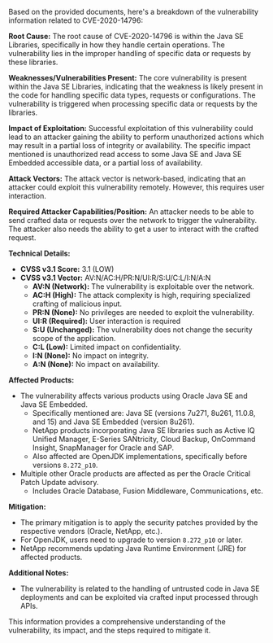 Based on the provided documents, here's a breakdown of the vulnerability information related to CVE-2020-14796:

**Root Cause:**
The root cause of CVE-2020-14796 is within the Java SE Libraries, specifically in how they handle certain operations. The vulnerability lies in the improper handling of specific data or requests by these libraries.

**Weaknesses/Vulnerabilities Present:**
The core vulnerability is present within the Java SE Libraries, indicating that the weakness is likely present in the code for handling specific data types, requests or configurations.  The vulnerability is triggered when processing specific data or requests by the libraries.

**Impact of Exploitation:**
Successful exploitation of this vulnerability could lead to an attacker gaining the ability to perform unauthorized actions which may result in a partial loss of integrity or availability. The specific impact mentioned is unauthorized read access to some Java SE and Java SE Embedded accessible data, or a partial loss of availability.

**Attack Vectors:**
The attack vector is network-based, indicating that an attacker could exploit this vulnerability remotely. However, this requires user interaction.

**Required Attacker Capabilities/Position:**
An attacker needs to be able to send crafted data or requests over the network to trigger the vulnerability.
The attacker also needs the ability to get a user to interact with the crafted request.

**Technical Details:**

*   **CVSS v3.1 Score:** 3.1 (LOW)
*   **CVSS v3.1 Vector:** AV:N/AC:H/PR:N/UI:R/S:U/C:L/I:N/A:N
    *   **AV:N (Network):** The vulnerability is exploitable over the network.
    *  **AC:H (High):** The attack complexity is high, requiring specialized crafting of malicious input.
    *   **PR:N (None):** No privileges are needed to exploit the vulnerability.
    *   **UI:R (Required):** User interaction is required
    *   **S:U (Unchanged):** The vulnerability does not change the security scope of the application.
    *   **C:L (Low):** Limited impact on confidentiality.
    *   **I:N (None):** No impact on integrity.
    *   **A:N (None):** No impact on availability.

**Affected Products:**

*   The vulnerability affects various products using Oracle Java SE and Java SE Embedded.
    *   Specifically mentioned are: Java SE (versions 7u271, 8u261, 11.0.8, and 15) and Java SE Embedded (version 8u261).
    *   NetApp products incorporating Java SE libraries such as Active IQ Unified Manager, E-Series SANtricity, Cloud Backup, OnCommand Insight, SnapManager for Oracle and SAP.
    *   Also affected are OpenJDK implementations, specifically before versions `8.272_p10`.
*   Multiple other Oracle products are affected as per the Oracle Critical Patch Update advisory.
    *   Includes Oracle Database, Fusion Middleware, Communications, etc.

**Mitigation:**

*   The primary mitigation is to apply the security patches provided by the respective vendors (Oracle, NetApp, etc.).
*   For OpenJDK, users need to upgrade to version `8.272_p10` or later.
*   NetApp recommends updating Java Runtime Environment (JRE) for affected products.

**Additional Notes:**

*   The vulnerability is related to the handling of untrusted code in Java SE deployments and can be exploited via crafted input processed through APIs.

This information provides a comprehensive understanding of the vulnerability, its impact, and the steps required to mitigate it.